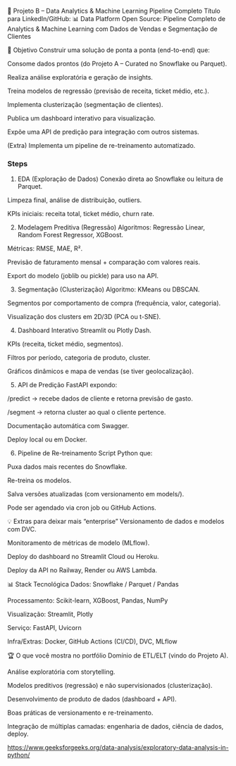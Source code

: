 
🚀 Projeto B – Data Analytics & Machine Learning Pipeline Completo
Título para LinkedIn/GitHub:
📊 Data Platform Open Source: Pipeline Completo de Analytics & Machine Learning com Dados de Vendas e Segmentação de Clientes

📌 Objetivo
Construir uma solução de ponta a ponta (end-to-end) que:

Consome dados prontos (do Projeto A – Curated no Snowflake ou Parquet).

Realiza análise exploratória e geração de insights.

Treina modelos de regressão (previsão de receita, ticket médio, etc.).

Implementa clusterização (segmentação de clientes).

Publica um dashboard interativo para visualização.

Expõe uma API de predição para integração com outros sistemas.

(Extra) Implementa um pipeline de re-treinamento automatizado.


### Steps
1. EDA (Exploração de Dados)
Conexão direta ao Snowflake ou leitura de Parquet.

Limpeza final, análise de distribuição, outliers.

KPIs iniciais: receita total, ticket médio, churn rate.

2. Modelagem Preditiva (Regressão)
Algoritmos: Regressão Linear, Random Forest Regressor, XGBoost.

Métricas: RMSE, MAE, R².

Previsão de faturamento mensal + comparação com valores reais.

Export do modelo (joblib ou pickle) para uso na API.

3. Segmentação (Clusterização)
Algoritmo: KMeans ou DBSCAN.

Segmentos por comportamento de compra (frequência, valor, categoria).

Visualização dos clusters em 2D/3D (PCA ou t-SNE).

4. Dashboard Interativo
Streamlit ou Plotly Dash.

KPIs (receita, ticket médio, segmentos).

Filtros por período, categoria de produto, cluster.

Gráficos dinâmicos e mapa de vendas (se tiver geolocalização).

5. API de Predição
FastAPI expondo:

/predict → recebe dados de cliente e retorna previsão de gasto.

/segment → retorna cluster ao qual o cliente pertence.

Documentação automática com Swagger.

Deploy local ou em Docker.

6. Pipeline de Re-treinamento
Script Python que:

Puxa dados mais recentes do Snowflake.

Re-treina os modelos.

Salva versões atualizadas (com versionamento em models/).

Pode ser agendado via cron job ou GitHub Actions.

💡 Extras para deixar mais “enterprise”
Versionamento de dados e modelos com DVC.

Monitoramento de métricas de modelo (MLflow).

Deploy do dashboard no Streamlit Cloud ou Heroku.

Deploy da API no Railway, Render ou AWS Lambda.

📊 Stack Tecnológica
Dados: Snowflake / Parquet / Pandas

Processamento: Scikit-learn, XGBoost, Pandas, NumPy

Visualização: Streamlit, Plotly

Serviço: FastAPI, Uvicorn

Infra/Extras: Docker, GitHub Actions (CI/CD), DVC, MLflow

🏆 O que você mostra no portfólio
Domínio de ETL/ELT (vindo do Projeto A).

Análise exploratória com storytelling.

Modelos preditivos (regressão) e não supervisionados (clusterização).

Desenvolvimento de produto de dados (dashboard + API).

Boas práticas de versionamento e re-treinamento.

Integração de múltiplas camadas: engenharia de dados, ciência de dados, deploy.

https://www.geeksforgeeks.org/data-analysis/exploratory-data-analysis-in-python/